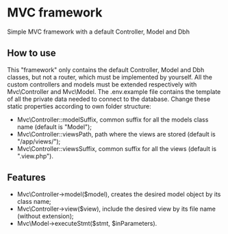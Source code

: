 # MVC framework
Simple MVC framework with a default Controller, Model and Dbh

## How to use
This "framework" only contains the default Controller, Model and Dbh classes, but not a router, which must be implemented by yourself.
All the custom controllers and models must be extended respectively with Mvc\Controller and Mvc\Model.
The .env.example file contains the template of all the private data needed to connect to the database.
Change these static properties according to own folder structure:
- Mvc\Controller::modelSuffix, common suffix for all the models class name (default is "Model");
- Mvc\Controller::viewsPath, path where the views are stored (default is "/app/views/");
- Mvc\Controller::viewsSuffix, common suffix for all the views (default is ".view.php").

## Features
- Mvc\Controller->model($model), creates the desired model object by its class name;
- Mvc\Controller->view($view), include the desired view by its file name (without extension);
- Mvc\Model->executeStmt($stmt, $inParameters).
